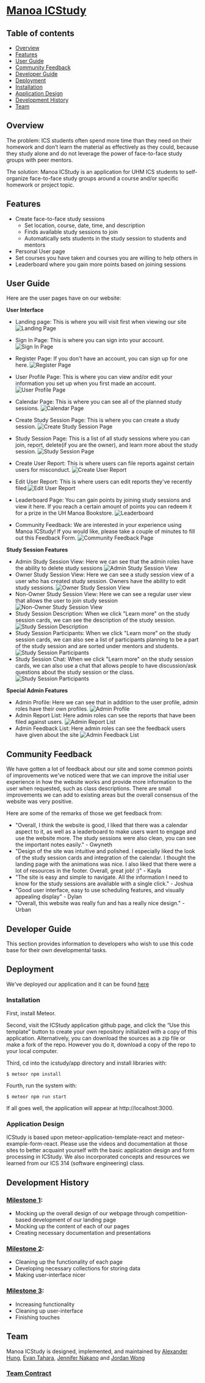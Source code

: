 # [Manoa ICStudy](https://manoa-icstudy.site/)

## Table of contents

* [Overview](#overview)
* [Features](#features)
* [User Guide](#user-guide)
* [Community Feedback](#community-feedback)
* [Developer Guide](#developer-guide)
* [Deployment](#deployment)
* [Installation](#installation)
* [Application Design](#application-design)
* [Development History](#development-history)
* [Team](#team)

## Overview

The problem: ICS students often spend more time than they need on their homework and don’t learn the material as effectively as they could, because they study alone and do not leverage the power of face-to-face study groups with peer mentors.

The solution: Manoa ICStudy is an application for UHM ICS students to self-organize face-to-face study groups around a course and/or specific homework or project topic.

## Features
- Create face-to-face study sessions
  - Set location, course, date, time, and description
  - Finds available study sessions to join
  - Automatically sets students in the study session to students and mentors
- Personal User page
- Set courses you have taken and courses you are willing to help others in
- Leaderboard where you gain more points based on joining sessions


## User Guide
Here are the user pages have on our website:

**User Interface**
- Landing page: This is where you will visit first when viewing our site
![Landing Page](images/LandingPage.png)

- Sign In Page: This is where you can sign into your account.
![Sign In Page](images/Login.png)

- Register Page: If you don't have an account, you can sign up for one here.
![Register Page](images/SignUp.png)

- User Profile Page: This is where you can view and/or edit your information you set up when you first made an account.
![User Profile Page](images/UserProfile.png)

- Calendar Page: This is where you can see all of the planned study sessions.
![Calendar Page](images/Calendar.png)

- Create Study Session Page: This is where you can create a study session.
![Create Study Session Page](images/CreateStudySessions.png)

- Study Session Page: This is a list of all study sessions where you can join, report, delete(if you are the owner), and learn more about the study session.
![Study Session Page](images/StudySessions.png)

- Create User Report: This is where users can file reports against certain users for misconduct.
![Create User Report](images/CreateUserReport.png)

- Edit User Report: This is where users can edit reports they've recently filed
![Edit User Report](images/EditUserReport.png)

- Leaderboard Page: You can gain points by joining study sessions and view it here. If you reach a certain amount of points you can redeem it for a prize in the UH Manoa Bookstore.
![Leaderboard](images/Leaderboard.png)

- Community Feedback: We are interested in your experience using Manoa ICStudy! If you would like, please take a couple of minutes to fill out this Feedback Form.
![Community Feedback Page](images/Feedback.png)

**Study Session Features**
- Admin Study Session View: Here we can see that the admin roles have the ability to delete study sessions
![Admin Study Session View](images/AdminStudySessionList.png)
- Owner Study Session View: Here we can see a study session view of a user who has created study session. Owners have the ability to edit study sessions.
![Owner Study Session View](images/OwnerStudySessionList.png)
- Non-Owner Study Session View: Here we can see a regular user view that allows the user to join study session
![Non-Owner Study Session View](images/NonOwnerStudySessionList.png)
- Study Session Description: When we click "Learn more" on the study session cards, we can see the description of the study session.
![Study Session Description](images/StudySessionDescription.png)
- Study Session Participants: When we click "Learn more" on the study session cards, we can also see a list of participants planning to be a part of the study session and are sorted under mentors and students.
![Study Session Participants](images/StudySessionParticipants.png)
- Study Session Chat: When we click "Learn more" on the study session cards, we can also use a chat that allows people to have discussion/ask questions about the study session or the class.
  ![Study Session Participants](images/StudySessionChat.png)


**Special Admin Features**

- Admin Profile: Here we can see that in addition to the user profile, admin roles have their own profiles.
![Admin Profile](images/AdminProfile.png)
- Admin Report List: Here admin roles can see the reports that have been filed against users.
![Admin Report List](images/AdminReportList.png)
- Admin Feedback List: Here admin roles can see the feedback users have given about the site
![Admin Feedback List](images/AdminFeedbacklist.png)

## Community Feedback
We have gotten a lot of feedback about our site and some common points of improvements we've noticed were that we can improve the initial user experience in how the website works and provide more information to the user when requested, such as class descriptions. There are small improvements we can add to existing areas but the overall consensus of the website was very positive.

Here are some of the remarks of those we get feedback from:
- "Overall, I think the website is good, I liked that there was a calendar aspect to it, as well as a leaderboard to make users want to engage and use the website more. The study sessions were also clean, you can see the important notes easily." - Gwyneth
- "Design of the site was intuitive and polished. I especially liked the look of the study session cards and integration of the calendar. I thought the landing page with the animations was nice. I also liked that there were a lot of resources in the footer. Overall, great job! :)" - Kayla
- "The site is easy and simple to navigate. All the information I need to know for the study sessions are available with a single click." - Joshua
- "Good user interface, easy to use scheduling features, and visually appealing display" - Dylan
- "Overall, this website was really fun and has a really nice design." - Urban 

## Developer Guide
This section provides information to developers who wish to use this code base for their own developmental tasks.

## Deployment
We've deployed our application and it can be found [here](https://manoa-icstudy.site/)

### Installation
First, install Meteor.

Second, visit the ICStudy application github page, and click the “Use this template” button to create your own repository initialized with a copy of this application. Alternatively, you can download the sources as a zip file or make a fork of the repo. However you do it, download a copy of the repo to your local computer.

Third, cd into the icstudy/app directory and install libraries with:

```$ meteor npm install```

Fourth, run the system with:

```$ meteor npm run start```

If all goes well, the application will appear at http://localhost:3000.

### Application Design
ICStudy is based upon meteor-application-template-react and meteor-example-form-react. Please use the videos and documentation at those sites to better acquaint yourself with the basic application design and form processing in ICStudy. We also incorporated concepts and resources we learned from our ICS 314 (software engineering) class.

## Development History

### [Milestone 1](https://github.com/orgs/manoa-icstudy/projects/1/views/1?layout=board): 
- Mocking up the overall design of our webpage through competition-based development of our landing page
- Mocking up the content of each of our pages
- Creating necessary documentation and presentations

### [Milestone 2](https://github.com/orgs/manoa-icstudy/projects/3/views/1): 
- Cleaning up the functionality of each page
- Developing necessary collections for storing data
- Making user-interface nicer

### [Milestone 3](https://github.com/orgs/manoa-icstudy/projects/4): 
- Increasing functionality
- Cleaning up user-interface
- Finishing touches

## Team

Manoa ICStudy is designed, implemented, and maintained by [Alexander Hung](https://alexander-hung.github.io/), [Evan Tahara](https://etahara.github.io/), [Jennifer Nakano](https://jennifermnakano.github.io/) and [Jordan Wong](https://jorwo.github.io/)

### [Team Contract](https://docs.google.com/document/d/10MdB72cwWprjIAuWE9Y-79FKaIcFnSHrYCL42ZXevb4/edit?usp=sharing)
